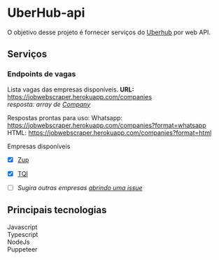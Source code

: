 # UberHub-api

O objetivo desse projeto é fornecer serviços do [Uberhub](http://www.uberhub.com.br/) por web API.

## Serviços
### Endpoints de vagas

Lista vagas das empresas disponíveis.
**URL:** https://jobwebscraper.herokuapp.com/companies  
_resposta: array de [Company](https://github.com/JonRC/uberhub-api/blob/7cdf539a542ecbd38fdf0052afe503887eda28f2/src/Entities/Company.ts)_

Respostas prontas para uso:
Whatsapp: https://jobwebscraper.herokuapp.com/companies?format=whatsapp  
HTML: https://jobwebscraper.herokuapp.com/companies?format=html

Empresas disponíveis
- [x] [Zup](https://boards.greenhouse.io/zupinnovation)
- [x] [TQI](https://vagas.tqi.com.br)
- [ ] _Sugira outras empresas [abrindo uma issue](https://github.com/JonRC/uberhub-api/issues/new)_


## Principais tecnologias

Javascript  
Typescript  
NodeJs  
Puppeteer